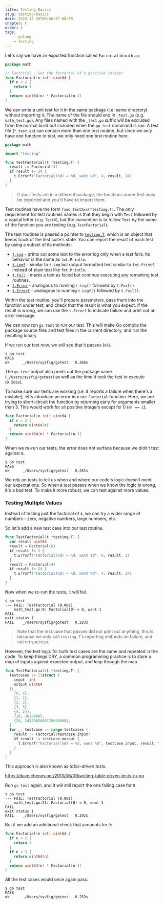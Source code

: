 ```yaml
---
title: Testing Basics
slug: testing-basics
date: 2020-12-30T00:00:57-08:00
chapter: t
order: 1
tags:
    - golang
    - testing
---
```


Let's say we have an exported function called `Factorial` in `math.go`

```go
package math

// Factorial - Get the factorial of a positive integer
func Factorial(n int) uint64 {
  if n < 2 {
    return 1
  }
  return uint64(n) * Factorial(n-1)
}
```

We can write a unit test for it in the same package (i.e. same directory) without importing it. The name of the file should end in `_test.go` (e.g. `math_test.go`). Any files named with the `_test.go` suffix will be excluded from the normal build but included when the `go test` command is run. A test file (`*_test.go`) can contain more than one test routine, but since we only have one function to test, we only need one test routine here.

```go
package math

import "testing"

func TestFactorial(t *testing.T) {
  result := Factorial(4)
  if result != 24 {
    t.Errorf("Factorial(%d) = %d, want %d", 4, result, 24)
  }
}
```

> If your tests are in a different package, the functions under test _must_ be exported and you'd have to import them.

Test routines have the form `func TestXxx(*testing.T)`. The only requirement for test routines names is that they begin with `Test` followed by a capital letter (e.g. `TestX`), but the convention is to follow `Test` by the name of the function you are testing (e.g. `TestFactorial`).

The test routines is passed a pointer to [`testing.T`](https://golang.org/pkg/testing/#T), which is an object that keeps track of the test suite's state. You can report the result of each test by using a subset of its methods:

- [`t.Log`](https://golang.org/pkg/testing/#T.Log) - prints out some text to the error log only when a test fails. Its behavior is the same as `fmt.Println`.
- [`t.Logf`](https://golang.org/pkg/testing/#T.Logf) - similar to `t.Log` but output formatted text similar to `fmt.Printf`, instead of plain text like `fmt.Println`.
- [`t.Fail`](https://golang.org/pkg/testing/#T.Fail) - marks a test as failed but continue executing any remaining test routines.
- [`t.Error`](https://golang.org/pkg/testing/#T.Error) - analogous to running `t.Log()` followed by `t.Fail()`.
- [`t.Errorf`](https://golang.org/pkg/testing/#T.Errorf) - analogous to running `t.Logf()` followed by `t.Fail()`.

Within the test routine, you'll prepare parameters, pass them into the function under test, and check that the result is what you expect. If the result is wrong, we can use the `t.Errorf` to  indicate failure and print out an error message.

We can now run `go test` to run our test. This will make Go compile the package source files and test files in the current directory, and run the resulting binary.

If we run our test now, we will see that it passes (`ok`).

```console
$ go test
PASS
ok      _/Users/sysfig/gotest   0.266s
```

The `go test` output also prints out the package name (`_/Users/sysfig/gotest`) as well as the time it took the test to execute (`0.266s`).

To make sure our tests are working (i.e. it reports a failure when there's a mistake), let's introduce an error into our `Factorial` function. Here, we are trying to short-circuit the function by returning early for arguments smaller than 3. This would work for all positive integers except for 0 (`0! == 1`).

```go
func Factorial(n int) uint64 {
  if n < 3 {
    return uint64(n)
  }
  return uint64(n) * Factorial(n-1)
}
```

When we re-run our tests, the error does not surface because we didn't test against `0`.

```console
$ go test
PASS
ok      _/Users/sysfig/gotest   0.261s
```

We rely on tests to tell us when and where our code's logic doesn't meet our expectations. So when a test passes when we know the logic is wrong, it's a bad test. To make it more robust, we can test against more values.

### Testing Multiple Values

Instead of testing just the factorial of `4`, we can try a wider range of numbers - zero, negative numbers, large numbers, etc.

So let's add a new test case into our test routine.

```go
func TestFactorial(t *testing.T) {
  var result uint64
  result = Factorial(0)
  if result != 1 {
    t.Errorf("Factorial(%d) = %d, want %d", 0, result, 1)
  }
  result = Factorial(4)
  if result != 24 {
    t.Errorf("Factorial(%d) = %d, want %d", 4, result, 24)
  }
}
```

Now when we re-run the tests, it will fail.

```console
$ go test
--- FAIL: TestFactorial (0.00s)
    math_test.go:9: Factorial(0) = 0, want 1
FAIL
exit status 1
FAIL    _/Users/sysfig/gotest   0.283s
```

> Note that the test case that passes did not print out anything, this is because we only call `testing.T`'s reporting methods on failure, and not on success.

However, the test logic for both test cases are the same and repeated in the code. To keep things DRY, a common programming practice is to store a map of inputs against expected output, and loop through the map.

```go
func TestFactorial(t *testing.T) {
  testcases := []struct {
    input  int
    output uint64
  }{
    {0, 1},
    {1, 1},
    {2, 2},
    {3, 6},
    {4, 24},
    {10, 3628800},
    {20, 2432902008176640000},
  }
  for _, testcase := range testcases {
    result := Factorial(testcase.input)
    if result != testcase.output {
      t.Errorf("Factorial(%d) = %d, want %d", testcase.input, result, testcase.output)
    }
  }
}
```

This approach is also known as _table-driven tests_.

https://dave.cheney.net/2013/06/09/writing-table-driven-tests-in-go

Run `go test` again, and it will still report the one failing case for `0`.

```console
$ go test
--- FAIL: TestFactorial (0.00s)
    math_test.go:21: Factorial(0) = 0, want 1
FAIL
exit status 1
FAIL    _/Users/sysfig/gotest   0.292s
```

But if we add an additional check that accounts for `0`:

```go
func Factorial(n int) uint64 {
  if n < 2 {
    return 1
  }
  if n < 3 {
    return uint64(n)
  }
  return uint64(n) * Factorial(n-1)
}
```

All the test cases would once again pass.

```console
$ go test       
PASS
ok      _/Users/sysfig/gotest   0.253s
```
